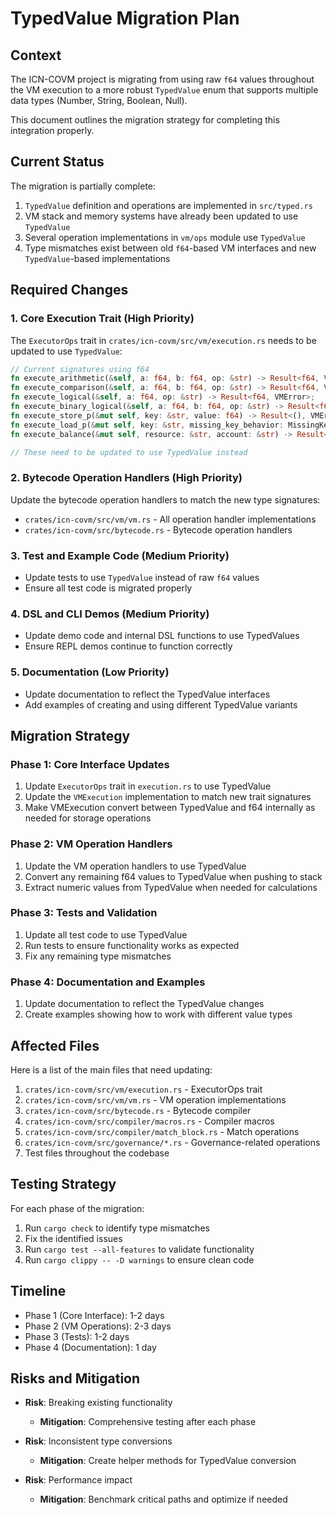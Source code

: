 # TypedValue Migration Plan

## Context

The ICN-COVM project is migrating from using raw `f64` values throughout the VM execution to a more robust `TypedValue` enum that supports multiple data types (Number, String, Boolean, Null).

This document outlines the migration strategy for completing this integration properly.

## Current Status

The migration is partially complete:

1. `TypedValue` definition and operations are implemented in `src/typed.rs` 
2. VM stack and memory systems have already been updated to use `TypedValue`
3. Several operation implementations in `vm/ops` module use `TypedValue`
4. Type mismatches exist between old `f64`-based VM interfaces and new `TypedValue`-based implementations

## Required Changes

### 1. Core Execution Trait (High Priority)

The `ExecutorOps` trait in `crates/icn-covm/src/vm/execution.rs` needs to be updated to use `TypedValue`:

```rust
// Current signatures using f64
fn execute_arithmetic(&self, a: f64, b: f64, op: &str) -> Result<f64, VMError>;
fn execute_comparison(&self, a: f64, b: f64, op: &str) -> Result<f64, VMError>;
fn execute_logical(&self, a: f64, op: &str) -> Result<f64, VMError>;
fn execute_binary_logical(&self, a: f64, b: f64, op: &str) -> Result<f64, VMError>;
fn execute_store_p(&mut self, key: &str, value: f64) -> Result<(), VMError>;
fn execute_load_p(&mut self, key: &str, missing_key_behavior: MissingKeyBehavior) -> Result<f64, VMError>;
fn execute_balance(&mut self, resource: &str, account: &str) -> Result<f64, VMError>;

// These need to be updated to use TypedValue instead
```

### 2. Bytecode Operation Handlers (High Priority)

Update the bytecode operation handlers to match the new type signatures:

- `crates/icn-covm/src/vm/vm.rs` - All operation handler implementations 
- `crates/icn-covm/src/bytecode.rs` - Bytecode operation handlers

### 3. Test and Example Code (Medium Priority)

- Update tests to use `TypedValue` instead of raw `f64` values
- Ensure all test code is migrated properly

### 4. DSL and CLI Demos (Medium Priority)

- Update demo code and internal DSL functions to use TypedValues 
- Ensure REPL demos continue to function correctly

### 5. Documentation (Low Priority)

- Update documentation to reflect the TypedValue interfaces
- Add examples of creating and using different TypedValue variants

## Migration Strategy

### Phase 1: Core Interface Updates

1. Update `ExecutorOps` trait in `execution.rs` to use TypedValue
2. Update the `VMExecution` implementation to match new trait signatures
3. Make VMExecution convert between TypedValue and f64 internally as needed for storage operations

### Phase 2: VM Operation Handlers

1. Update the VM operation handlers to use TypedValue 
2. Convert any remaining f64 values to TypedValue when pushing to stack
3. Extract numeric values from TypedValue when needed for calculations

### Phase 3: Tests and Validation

1. Update all test code to use TypedValue
2. Run tests to ensure functionality works as expected
3. Fix any remaining type mismatches

### Phase 4: Documentation and Examples

1. Update documentation to reflect the TypedValue changes
2. Create examples showing how to work with different value types

## Affected Files

Here is a list of the main files that need updating:

1. `crates/icn-covm/src/vm/execution.rs` - ExecutorOps trait 
2. `crates/icn-covm/src/vm/vm.rs` - VM operation implementations
3. `crates/icn-covm/src/bytecode.rs` - Bytecode compiler
4. `crates/icn-covm/src/compiler/macros.rs` - Compiler macros
5. `crates/icn-covm/src/compiler/match_block.rs` - Match operations
6. `crates/icn-covm/src/governance/*.rs` - Governance-related operations
7. Test files throughout the codebase

## Testing Strategy

For each phase of the migration:

1. Run `cargo check` to identify type mismatches
2. Fix the identified issues
3. Run `cargo test --all-features` to validate functionality
4. Run `cargo clippy -- -D warnings` to ensure clean code

## Timeline

- Phase 1 (Core Interface): 1-2 days
- Phase 2 (VM Operations): 2-3 days
- Phase 3 (Tests): 1-2 days
- Phase 4 (Documentation): 1 day

## Risks and Mitigation

- **Risk**: Breaking existing functionality
  - **Mitigation**: Comprehensive testing after each phase

- **Risk**: Inconsistent type conversions
  - **Mitigation**: Create helper methods for TypedValue conversion

- **Risk**: Performance impact
  - **Mitigation**: Benchmark critical paths and optimize if needed 